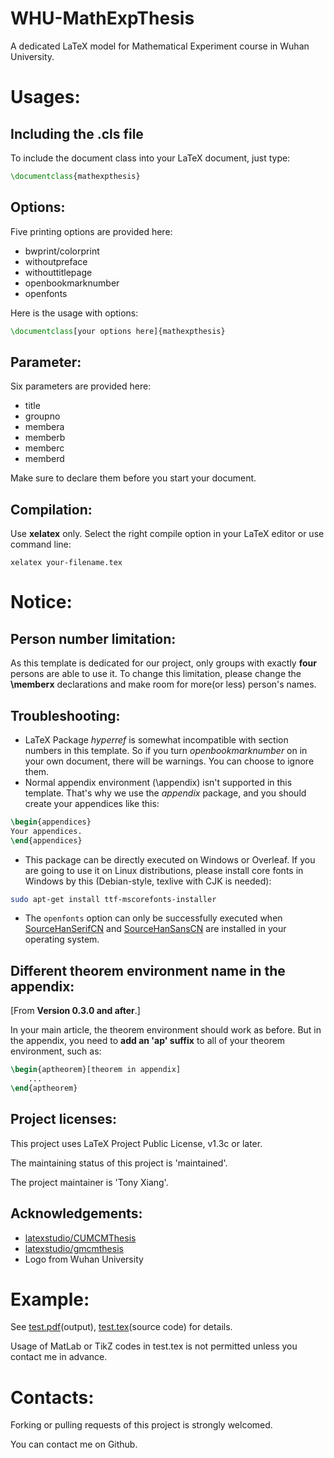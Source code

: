 # WHU-MathExpThesis
A dedicated LaTeX model for Mathematical Experiment course in Wuhan University.

# Usages:

## Including the .cls file
To include the document class into your LaTeX document, just type:
```latex
\documentclass{mathexpthesis}
```

## Options:
Five printing options are provided here:
* bwprint/colorprint
* withoutpreface
* withouttitlepage
* openbookmarknumber
* openfonts

Here is the usage with options:
```latex
\documentclass[your options here]{mathexpthesis}
```

## Parameter:
Six parameters are provided here:
* title
* groupno
* membera
* memberb
* memberc
* memberd

Make sure to declare them before you start your document.

## Compilation:
Use **xelatex** only. Select the right compile option in your LaTeX editor or use command line:
```
xelatex your-filename.tex
```

# Notice:

## Person number limitation:
As this template is dedicated for our project, only groups with exactly **four** persons are able to use it. To change this limitation, please change the **\memberx** declarations and make room for more(or less) person's names.

## Troubleshooting:
* LaTeX Package *hyperref* is somewhat incompatible with section numbers in this template. So if you turn *openbookmarknumber* on in your own document, there will be warnings. You can choose to ignore them.
* Normal appendix environment (\appendix) isn't supported in this template. That's why we use the *appendix* package, and you should create your appendices like this:
```latex
\begin{appendices}
Your appendices.
\end{appendices}
```
* This package can be directly executed on Windows or Overleaf. If you are going to use it on Linux distributions, please install core fonts in Windows by this (Debian-style, texlive with CJK is needed):
```bash
sudo apt-get install ttf-mscorefonts-installer
```
* The `openfonts` option can only be successfully executed when [SourceHanSerifCN](https://github.com/adobe-fonts/source-han-serif/blob/release/SubsetOTF/SourceHanSerifCN.zip) and [SourceHanSansCN](https://github.com/adobe-fonts/source-han-sans/blob/release/SubsetOTF/SourceHanSansCN.zip) are installed in your operating system.

## Different theorem environment name in the appendix:

[From **Version 0.3.0 and after**.]

In your main article, the theorem environment should work as before. But in the appendix, you need to **add an 'ap' suffix** to all of your theorem environment, such as:

```latex
\begin{aptheorem}[theorem in appendix]
	...
\end{aptheorem}
```

## Project licenses:
This project uses LaTeX Project Public License, v1.3c or later.

The maintaining status of this project is 'maintained'.

The project maintainer is 'Tony Xiang'.

## Acknowledgements:
* [latexstudio/CUMCMThesis](https://github.com/latexstudio/CUMCMthesis)
* [latexstudio/gmcmthesis](https://github.com/latexstudio/GMCMthesis)
* Logo from Wuhan University

# Example:
See [test.pdf](https://github.com/T0nyX1ang/WHU-MathExpThesis/blob/master/test.pdf)(output), [test.tex](https://github.com/T0nyX1ang/WHU-MathExpThesis/blob/master/test.tex)(source code) for details.

Usage of MatLab or TikZ codes in test.tex is not permitted unless you contact me in advance.

# Contacts:
Forking or pulling requests of this project is strongly welcomed.

You can contact me on Github.

